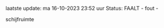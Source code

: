 laatste update: 
ma 16-10-2023 23:52   uur 
Status: FAALT - fout - 
<div class="service R">schijfruimte</div>